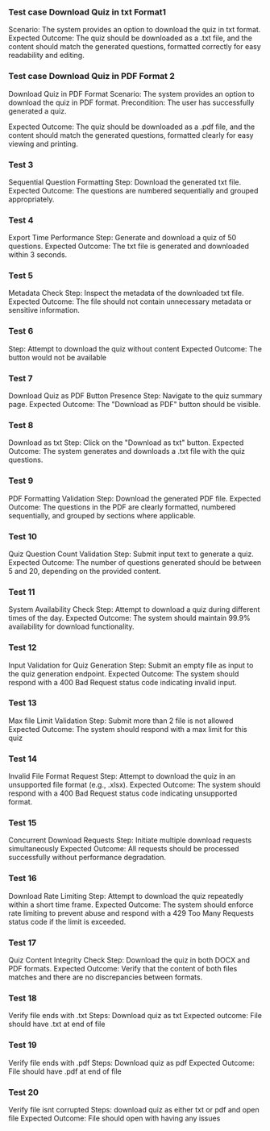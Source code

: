 ### Test case Download Quiz in txt Format1

Scenario: The system provides an option to download the quiz in txt format.
Expected Outcome: The quiz should be downloaded as a .txt file, and the content should match the generated questions, formatted correctly for easy readability and editing.

### Test case Download Quiz in PDF Format 2
Download Quiz in PDF Format
Scenario: The system provides an option to download the quiz in PDF format.
Precondition: The user has successfully generated a quiz.

Expected Outcome: The quiz should be downloaded as a .pdf file, and the content should match the generated questions, formatted clearly for easy viewing and printing.


### Test 3
Sequential Question Formatting
Step: Download the generated txt file.
Expected Outcome: The questions are numbered sequentially and grouped appropriately.

### Test 4
Export Time Performance
Step: Generate and download a quiz of 50 questions.
Expected Outcome: The txt file is generated and downloaded within 3 seconds.
### Test 5
Metadata Check
Step: Inspect the metadata of the downloaded txt file.
Expected Outcome: The file should not contain unnecessary metadata or sensitive information.
### Test 6
Step: Attempt to download the quiz without content
Expected Outcome: The button would not be available 
### Test 7
Download Quiz as PDF Button Presence
Step: Navigate to the quiz summary page.
Expected Outcome: The "Download as PDF" button should be visible.
### Test 8
Download as txt
Step: Click on the "Download as txt" button.
Expected Outcome: The system generates and downloads a .txt file with the quiz questions.
### Test 9
PDF Formatting Validation
Step: Download the generated PDF file.
Expected Outcome: The questions in the PDF are clearly formatted, numbered sequentially, and grouped by sections where applicable.
### Test 10
Quiz Question Count Validation
Step: Submit input text to generate a quiz.
Expected Outcome: The number of questions generated should be between 5 and 20, depending on the provided content.
### Test 11
System Availability Check
Step: Attempt to download a quiz during different times of the day.
Expected Outcome: The system should maintain 99.9% availability for download functionality.
### Test 12
Input Validation for Quiz Generation
Step: Submit an empty file as input to the quiz generation endpoint.
Expected Outcome: The system should respond with a 400 Bad Request status code indicating invalid input.
### Test 13
Max file Limit Validation
Step: Submit more than 2 file is not allowed
Expected Outcome: The system should respond with a max limit for this quiz
### Test 14
Invalid File Format Request
Step: Attempt to download the quiz in an unsupported file format (e.g., .xlsx).
Expected Outcome: The system should respond with a 400 Bad Request status code indicating unsupported format.
### Test 15
Concurrent Download Requests
Step: Initiate multiple download requests simultaneously 
Expected Outcome: All requests should be processed successfully without performance degradation.
### Test 16
Download Rate Limiting
Step: Attempt to download the quiz repeatedly within a short time frame.
Expected Outcome: The system should enforce rate limiting to prevent abuse and respond with a 429 Too Many Requests status code if the limit is exceeded.
### Test 17
Quiz Content Integrity Check
Step: Download the quiz in both DOCX and PDF formats.
Expected Outcome: Verify that the content of both files matches and there are no discrepancies between formats.
### Test 18
Verify file ends with .txt
Steps: Download quiz as txt
Expected outcome: File should have .txt at end of file
### Test 19 
Verify file ends with .pdf
Steps: Download quiz as pdf
Expected Outcome: File should have .pdf at end of file
### Test 20
Verify file isnt corrupted
Steps: download quiz as either txt or pdf and open file
Expected Outcome: File should open with having any issues

